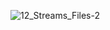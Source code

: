 ![12_Streams_Files-2](https://user-images.githubusercontent.com/35743667/57979113-90998380-7a21-11e9-8f6d-0bc0bed9a1f5.jpg)
